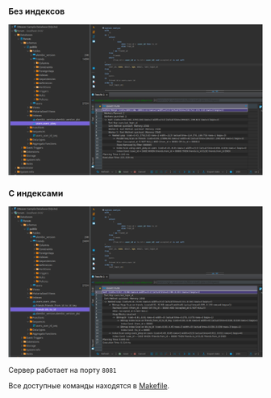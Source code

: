 ### Без индексов ###
![without](screenshots/indexes/without.png)

### С индексами ###
![with](screenshots/indexes/with.png)


Сервер работает на порту <code>8081</code>

Все доступные команды находятся в [Makefile](Makefile).